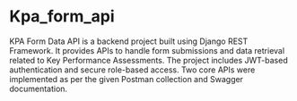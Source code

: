 # Kpa_form_api
KPA Form Data API is a backend project built using Django REST Framework. It provides APIs to handle form submissions and data retrieval related to Key Performance Assessments. The project includes JWT-based authentication and secure role-based access. Two core APIs were implemented as per the given Postman collection and Swagger documentation.
